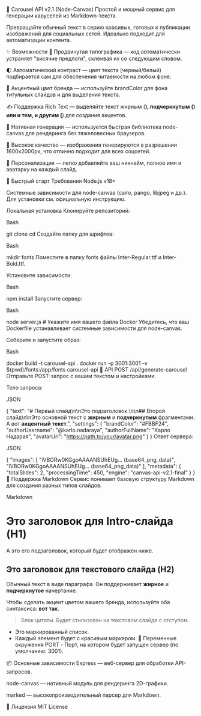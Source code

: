 🎨 Carousel API v2.1 (Node-Canvas)
Простой и мощный сервис для генерации каруселей из Markdown-текста.

Превращайте обычный текст в серию красивых, готовых к публикации изображений для социальных сетей. Идеально подходит для автоматизации контента.

✨ Возможности
🧠 Продвинутая типографика — код автоматически устраняет "висячие предлоги", склеивая их со следующим словом.

🌓 Автоматический контраст — цвет текста (черный/белый) подбирается сам для обеспечения читаемости на любом фоне.

🎨 Акцентный цвет бренда — используйте brandColor для фона титульных слайдов и для выделения текста.

✍️ Поддержка Rich Text — выделяйте текст жирным (**), подчеркнутым (__) или и тем, и другим (__**) для создания акцентов.

🚀 Нативная генерация — используется быстрая библиотека node-canvas для рендеринга без тяжеловесных браузеров.

📐 Высокое качество — изображения генерируются в разрешении 1600x2000px, что отлично подходит для всех соцсетей.

👤 Персонализация — легко добавляйте ваш никнейм, полное имя и аватарку на каждый слайд.

🚀 Быстрый старт
Требования
Node.js v18+

Системные зависимости для node-canvas (cairo, pango, libjpeg и др.). Для установки см. официальную инструкцию.

Локальная установка
Клонируйте репозиторий:

Bash

git clone <your-repo-url>
cd <repo-folder>
Создайте папку для шрифтов:

Bash

mkdir fonts
Поместите в папку fonts файлы Inter-Regular.ttf и Inter-Bold.ttf.

Установите зависимости:

Bash

npm install
Запустите сервер:

Bash

node server.js # Укажите имя вашего файла
Docker
Убедитесь, что ваш Dockerfile устанавливает системные зависимости для node-canvas.

Соберите и запустите образ:

Bash

docker build -t carousel-api .
docker run -p 3001:3001 -v $(pwd)/fonts:/app/fonts carousel-api
📡 API
POST /api/generate-carousel
Отправьте POST-запрос с вашим текстом и настройками.

Тело запроса:

JSON

{
  "text": "# Первый слайд\n\nЭто подзаголовок.\n\n## Второй слайд\n\nЭто основной текст с **жирным** и __подчеркнутым__ фрагментами. А вот __**акцентный текст**__.",
  "settings": {
    "brandColor": "#FBBF24",
    "authorUsername": "@karlo.nadaraya",
    "authorFullName": "Карло Надарая",
    "avatarUrl": "https://path.to/your/avatar.png"
  }
}
Ответ сервера:

JSON

{
  "images": [
    "iVBORw0KGgoAAAANSUhEUg... (base64_png_data)",
    "iVBORw0KGgoAAAANSUhEUg... (base64_png_data)"
  ],
  "metadata": {
    "totalSlides": 2,
    "processingTime": 450,
    "engine": "canvas-api-v2.1-final"
  }
}
📝 Поддержка Markdown
Сервис понимает базовую структуру Markdown для создания разных типов слайдов.

Markdown

# Это заголовок для Intro-слайда (H1)
А это его подзаголовок, который будет отображен ниже.

## Это заголовок для текстового слайда (H2)
Обычный текст в виде параграфа. Он поддерживает **жирное** и __подчеркнутое__ начертание.

Чтобы сделать акцент цветом вашего бренда, используйте оба синтаксиса: __**вот так**__.

> Блок цитаты. Будет стилизован на текстовом слайде с отступом.

- Это маркированный список.
- Каждый элемент будет с красивым маркером.
🔧 Переменные окружения
PORT - Порт, на котором будет запущен сервер (по умолчанию: 3001).

📦 Основные зависимости
Express — веб-сервер для обработки API-запросов.

node-canvas — нативный модуль для рендеринга 2D-графики.

marked — высокопроизводительный парсер для Markdown.

📄 Лицензия
MIT License
